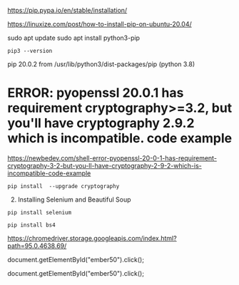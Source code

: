 https://pip.pypa.io/en/stable/installation/


https://linuxize.com/post/how-to-install-pip-on-ubuntu-20.04/

sudo apt update
sudo apt install python3-pip

```
pip3 --version
```
pip 20.0.2 from /usr/lib/python3/dist-packages/pip (python 3.8)


# ERROR: pyopenssl 20.0.1 has requirement cryptography>=3.2, but you'll have cryptography 2.9.2 which is incompatible. code example


https://newbedev.com/shell-error-pyopenssl-20-0-1-has-requirement-cryptography-3-2-but-you-ll-have-cryptography-2-9-2-which-is-incompatible-code-example
```
pip install  --upgrade cryptography
```

2. Installing Selenium and Beautiful Soup

```
pip install selenium
```


```
pip install bs4
```

 

https://chromedriver.storage.googleapis.com/index.html?path=95.0.4638.69/

document.getElementById("ember50").click();


document.getElementById("ember50").click();